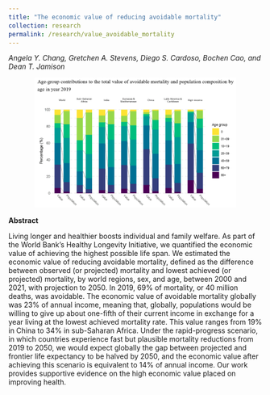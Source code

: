 ```yaml
---
title: "The economic value of reducing avoidable mortality"
collection: research
permalink: /research/value_avoidable_mortality
---
```


_Angela Y. Chang, Gretchen A. Stevens, Diego S. Cardoso, Bochen Cao, and Dean T. Jamison_

<center>
  <img src="/images/evam_value_contributions.png" width="400"/>
</center>

**Abstract**

Living longer and healthier boosts individual and family welfare. As part of the World Bank’s Healthy Longevity Initiative, we quantified the economic value of achieving the highest possible life span. We estimated the economic value of reducing avoidable mortality, defined as the difference between observed (or projected) mortality and lowest achieved (or projected) mortality, by world regions, sex, and age, between 2000 and 2021, with projection to 2050. In 2019, 69% of mortality, or 40 million deaths, was avoidable. The economic value of avoidable mortality globally was 23% of annual income, meaning that, globally, populations would be willing to give up about one-fifth of their current income in exchange for a year living at the lowest achieved mortality rate. This value ranges from 19% in China to 34% in sub-Saharan Africa. Under the rapid-progress scenario, in which countries experience fast but plausible mortality reductions from 2019 to 2050, we would expect globally the gap between projected and frontier life expectancy to be halved by 2050, and the economic value after achieving this scenario is equivalent to 14% of annual income. Our work provides supportive evidence on the high economic value placed on improving health.


